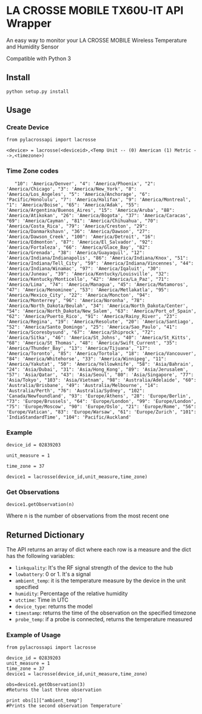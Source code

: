 # LA CROSSE MOBILE TX60U-IT API Wrapper

An easy way to monitor your LA CROSSE MOBILE Wireless Temperature and Humidity Sensor

Compatible with Python 3

## Install

`python setup.py install`

## Usage

### Create Device

`from pylacrossapi import lacrosse`

`<device> = lacrosse(<deviceid>,<Temp Unit -- (0) American (1) Metric -->,<timezone>)`

### Time Zone codes
`   "10": 'America/Denver', "4": 'America/Phoenix', "2": 'America/Chicago', "3": 'America/New_York',
    "8": 'America/Los_Angeles', "5": 'America/Anchorage', "6": 'Pacific/Honolulu', "7": 'America/Halifax',
    "9": 'America/Montreal', "1": 'America/Boise', "65": 'America/Adak', "55": 'America/Argentina/Buenos_Aires',
    "15": 'America/Aruba', "88": 'America/Atikokan', "26": 'America/Bogota', "37": 'America/Caracas',
    "69": 'America/Cayman', "81": 'America/Chihuahua', "70": 'America/Costa_Rica', "79": 'America/Creston',
    "29": 'America/Danmarkshavn', "36": 'America/Dawson', "27": 'America/Dawson_Creek', "100": 'America/Detroit',
    "16": 'America/Edmonton', "87": 'America/El_Salvador', "92": 'America/Fortaleza', "66": 'America/Glace_Bay',
    "82": 'America/Grenada', "38": 'America/Guayaquil', "12": 'America/Indiana/Indianapolis',
    "86": 'America/Indiana/Knox', "51": 'America/Indiana/Tell_City', "59": 'America/Indiana/Vincennes',
    "44": 'America/Indiana/Winamac', "97": 'America/Iqaluit', "30": 'America/Juneau',
    "39": 'America/Kentucky/Louisville',
    "32": 'America/Kentucky/Monticello', "42": 'America/La_Paz', "71": 'America/Lima', "74": 'America/Managua',
    "45": 'America/Matamoros', "47": 'America/Menominee', "53": 'America/Metlakatla', "95": 'America/Mexico_City',
    "22": 'America/Moncton', "94": 'America/Monterrey', "96": 'America/Noronha',
    "78": 'America/North_Dakota/Beulah',
    "34": 'America/North_Dakota/Center', "54": 'America/North_Dakota/New_Salem', "63": 'America/Port_of_Spain',
    "62": 'America/Puerto_Rico', "91": 'America/Rainy_River', "23": 'America/Regina', "19": 'America/Resolute',
    "20": 'America/Santiago', "52": 'America/Santo_Domingo', "25": 'America/Sao_Paulo',
    "41": 'America/Scoresbysund',
    "67": 'America/Shiprock', "72": 'America/Sitka', "46": 'America/St_Johns', "40": 'America/St_Kitts',
    "68": 'America/St_Thomas', "48": 'America/Swift_Current', "35": 'America/Thunder_Bay', "13": 'America/Tijuana',
    "17": 'America/Toronto', "85": 'America/Tortola', "18": 'America/Vancouver', "84": 'America/Whitehorse',
    "33": 'America/Winnipeg', "11": 'America/Yakutat', "50": 'America/Yellowknife', "58": 'Asia/Bahrain',
    "24": 'Asia/Dubai', "31": 'Asia/Hong_Kong', "89": 'Asia/Jerusalem', "57": 'Asia/Qatar',
    "43": 'Asia/Seoul', "80": 'Asia/Singapore', "77": 'Asia/Tokyo', "103": 'Asia/Vietnam',
    "98": 'Australia/Adelaide', "60": 'Australia/Brisbane', "49": 'Australia/Melbourne',
    "14": 'Australia/Perth', "76": 'Australia/Sydney', "102": 'Canada/Newfoundland', "93": 'Europe/Athens',
    "28": 'Europe/Berlin', "73": 'Europe/Brussels', "64": 'Europe/London', "99": 'Europe/London',
    "75": 'Europe/Moscow', "90": 'Europe/Oslo', "21": 'Europe/Rome', "56": 'Europe/Vatican',
    "83": 'Europe/Warsaw', "61": 'Europe/Zurich', "101": 'IndiaStandardTime', "104": 'Pacific/Auckland'`

### Example

`device_id = 02839203`

`unit_measure = 1`

`time_zone = 37`

`device1 = lacrosse(device_id,unit_measure,time_zone)`

### Get Observations

`device1.getObservation(n)`

Where n is the number of observations from the most recent one

## Returned Dictionary

The API returns an array of dict where each row is a measure and the dict has the following variables:

- `linkquality`: It's the RF signal strength of the device to the hub
- `lowbattery`: 0 or 1. It's a signal
- `ambient_temp`: it is the temperature measure by the device in the unit specified
- `humidity`: Percentage of the relative humidity
- `utctime`: Time in UTC
- `device_type`: returns the model
- `timestamp`: returns the time of the observation on the specified timezone
- `probe_temp`: if a probe is connected, returns the temperature measured

### Example of Usage

    from pylacrossapi import lacrosse

    device_id = 02839203
    unit_measure = 1
    time_zone = 37
    device1 = lacrosse(device_id,unit_measure,time_zone)

    obs=device1.getObservation(3)
    #Returns the last three observation

    print obs[1]["ambient_temp"]
    #Prints the second observation Temperature`


